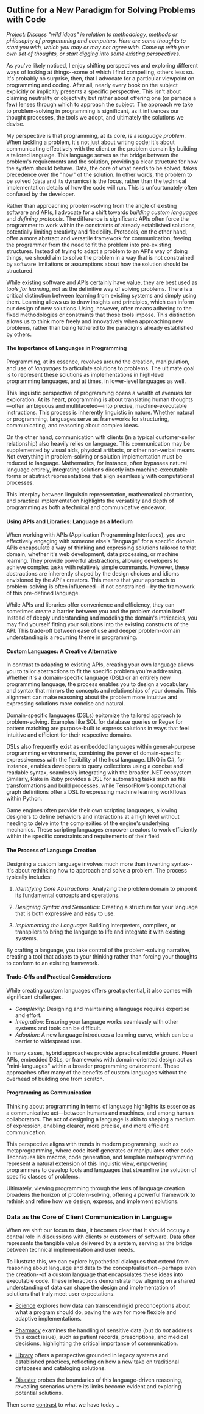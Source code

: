 
## Outline for a New Paradigm for Solving Problems with Code

*Project: Discuss "wild ideas" in relation to methodology, methods or philosophy of programming
and computers. Here are some thoughts to start you with, which you may or may not agree with.
Come up with your own set of thoughts, or start digging into some existing perspectives.*

As you've likely noticed, I enjoy shifting perspectives and exploring different ways of looking at
things--some of which I find compelling, others less so. It's probably no surprise, then, that I
advocate for a particular viewpoint on programming and coding. After all, nearly every book on the
subject explicitly or implicitly presents a specific perspective. This isn't about claiming
neutrality or objectivity but rather about offering one (or perhaps a few) lenses through which to
approach the subject. The approach we take to problem-solving in programming is significant, as it
influences our thought processes, the tools we adopt, and ultimately the solutions we devise.

My perspective is that programming, at its core, is a *language problem*. When tackling a problem, it's
not just about writing code; it's about communicating effectively with the client or the problem domain
by building a tailored language. This language serves as the bridge between the problem's requirements
and the solution, providing a clear structure for how the system should behave. Data, the core of what
needs to be solved, takes precedence over the "how" of the solution. In other words, the problem to be
solved (data and its dynamics) is the focus, rather than the technical implementation details of how
the code will run. This is unfourtunately often confused by the developer.

Rather than approaching problem-solving from the angle of existing software and APIs, I advocate for
a shift towards *building custom languages* and *defining protocols*. The difference is significant:
APIs often force the programmer to work within the constraints of already established solutions, potentially
limiting creativity and flexibility. Protocols, on the other hand, offer a more abstract and versatile
framework for communication, freeing the programmer from the need to fit the problem into pre-existing
structures. Instead of trying to adapt a problem to an API's way of doing things, we should aim to
solve the problem in a way that is not constrained by software limitations or assumptions about how the
solution should be structured.

While existing software and APIs certainly have value, they are best used as *tools for learning*,
not as the definitive way of solving problems. There is a critical distinction between learning from
existing systems and simply using them. Learning allows us to draw insights and principles, which can
inform our design of new solutions. Using, however, often means adhering to the fixed methodologies or
constraints that those tools impose. This distinction allows us to think more freely and innovatively
when approaching new problems, rather than being tethered to the paradigms already established by others.


#### The Importance of Languages in Programming

Programming, at its essence, revolves around the creation, manipulation, and use of *languages* to articulate
solutions to problems. The ultimate goal is to represent these solutions as implementations in high-level
programming languages, and at times, in lower-level languages as well.

This linguistic perspective of programming opens a wealth of avenues for exploration. At its heart,
programming is about translating human thoughts—often ambiguous and multifaceted—into precise,
machine-executable instructions. This process is inherently linguistic in nature. Whether natural
or programming, languages serve as frameworks for structuring, communicating, and reasoning about
complex ideas.

On the other hand, communication with clients (in a typical customer-seller relationship) also heavily
relies on language. This communication may be supplemented by visual aids, physical artifacts, or other
non-verbal means. Not everything in problem-solving or solution implementation must be reduced to language.
Mathematics, for instance, often bypasses natural language entirely, integrating solutions directly into
machine-executable forms or abstract representations that align seamlessly with computational processes.

This interplay between linguistic representation, mathematical abstraction, and practical implementation
highlights the versatility and depth of programming as both a technical and communicative endeavor.


#### Using APIs and Libraries: Language as a Medium

When working with APIs (Application Programming Interfaces), you are effectively engaging with someone else's
"language" for a specific domain. APIs encapsulate a way of thinking and expressing solutions tailored to
that domain, whether it's web development, data processing, or machine learning. They provide powerful
abstractions, allowing developers to achieve complex tasks with relatively simple commands. However,
these abstractions are inherently shaped by the design choices and idioms envisioned by the API's creators.
This means that your approach to problem-solving is often influenced—if not constrained—by the framework of
this pre-defined language.

While APIs and libraries offer convenience and efficiency, they can sometimes create a barrier between you
and the problem domain itself. Instead of deeply understanding and modeling the domain's intricacies, you may
find yourself fitting your solutions into the existing constructs of the API. This trade-off between ease
of use and deeper problem-domain understanding is a recurring theme in programming.

#### Custom Languages: A Creative Alternative

In contrast to adapting to existing APIs, creating your own language allows you to tailor abstractions to
fit the specific problem you're addressing. Whether it's a domain-specific language (DSL) or an entirely
new programming language, the process enables you to design a vocabulary and syntax that mirrors the
concepts and relationships of your domain. This alignment can make reasoning about the problem more intuitive
and expressing solutions more concise and natural.

Domain-specific languages (DSLs) epitomize the tailored approach to problem-solving. Examples like SQL
for database queries or Regex for pattern matching are purpose-built to express solutions in ways that
feel intuitive and efficient for their respective domains.

DSLs also frequently exist as embedded languages within general-purpose programming environments, combining
the power of domain-specific expressiveness with the flexibility of the host language. LINQ in C#, for
instance, enables developers to query collections using a concise and readable syntax, seamlessly integrating
with the broader .NET ecosystem. Similarly, Rake in Ruby provides a DSL for automating tasks such as file
transformations and build processes, while TensorFlow’s computational graph definitions offer a DSL fo
expressing machine learning workflows within Python.

Game engines often provide their own scripting languages, allowing designers to define behaviors and interactions
at a high level without needing to delve into the complexities of the engine's underlying mechanics. These
scripting languages empower creators to work efficiently within the specific constraints and requirements
of their field.

#### The Process of Language Creation

Designing a custom language involves much more than inventing syntax--it's about rethinking how to approach
and solve a problem. The process typically includes:

1. *Identifying Core Abstractions*: Analyzing the problem domain to pinpoint its fundamental concepts and operations.

2. *Designing Syntax and Semantics*: Creating a structure for your language that is both expressive and easy to use.

3. *Implementing the Language*: Building interpreters, compilers, or transpilers to bring the language to life and
   integrate it with existing systems.

By crafting a language, you take control of the problem-solving narrative, creating a tool that adapts to
your thinking rather than forcing your thoughts to conform to an existing framework.

#### Trade-Offs and Practical Considerations

While creating custom languages offers great potential, it also comes with significant challenges.
- *Complexity*: Designing and maintaining a language requires expertise and effort.
- *Integration*: Ensuring your language works seamlessly with other systems and tools can be difficult.
- *Adoption*: A new language introduces a learning curve, which can be a barrier to widespread use.

In many cases, hybrid approaches provide a practical middle ground. Fluent APIs, embedded DSLs, or frameworks
with domain-oriented design act as "mini-languages" within a broader programming environment. These approaches
offer many of the benefits of custom languages without the overhead of building one from scratch.

#### Programming as Communication

Thinking about programming in terms of language highlights its essence as a communicative act—between humans
and machines, and among human collaborators. The act of designing a language is akin to shaping a medium of
expression, enabling clearer, more precise, and more efficient communication.

This perspective aligns with trends in modern programming, such as metaprogramming, where code itself generates
or manipulates other code. Techniques like macros, code generation, and template metaprogramming represent a
natural extension of this linguistic view, empowering programmers to develop tools and languages that streamline
the solution of specific classes of problems.

Ultimately, viewing programming through the lens of language creation broadens the horizon of problem-solving,
offering a powerful framework to rethink and refine how we design, express, and implement solutions.


### Data as the Core of Client Communication in Language

When we shift our focus to data, it becomes clear that it should occupy a central role in discussions with
clients or customers of software. Data often represents the tangible value delivered by a system, serving as
the bridge between technical implementation and user needs.

To illustrate this, we can explore hypothetical dialogues that extend from reasoning about language and data
to the conceptualisation--perhaps even the creation--of a custom language that encapsulates these ideas into
executable code. These interactions demonstrate how aligning on a shared understanding of data can shape the
design and implementation of solutions that truly meet user expectations.

* [Science](DIALOG-SCIENCE.md) explores how data can transcend rigid preconceptions about what a program should
  do, paving the way for more flexible and adaptive implementations.

* [Pharmacy](DIALOG-PHARMACY.md) examines the handling of sensitive data (but do *not* address this exact issue),
  such as patient records, prescriptions, and medical decisions, highlighting the critical importance of
  communication.

* [Library](DIALOG-LIBRARY.md) offers a perspective grounded in legacy systems and established practices,
  reflecting on how a new take on traditional databases and cataloging solutions.

* [Disaster](DIALOG-DISASTER.md) probes the boundaries of this language-driven reasoning, revealing scenarios
  where its limits become evident and exploring potential solutions.

Then some [contrast](CONTRAST.md) to what we have today ..
